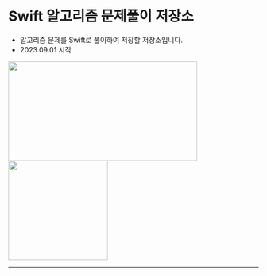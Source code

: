 # Swift 알고리즘 문제풀이 저장소
- 알고리즘 문제를 Swift로 풀이하여 저장할 저장소입니다.
- 2023.09.01 시작

<img src="https://github.com/devjoon/Algorithm/assets/101351216/5e1114c4-f474-4182-b4cd-e6b56d2b43fc)" width="380" height="200"/> <img src="https://github.com/devjoon/Algorithm/assets/101351216/7b73b1f0-72ca-404a-8442-06247e4e5980" width="200" height="200"/>

---

